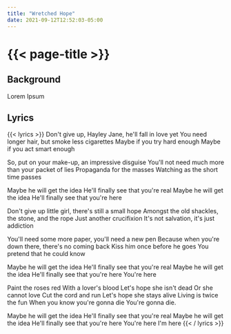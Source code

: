 ```yaml
---
title: "Wretched Hope"
date: 2021-09-12T12:52:03-05:00
---
```

# {{< page-title >}}

## Background
Lorem Ipsum

## Lyrics
{{< lyrics >}}
Don't give up, Hayley Jane, he'll fall in love yet
You need longer hair, but smoke less cigarettes
Maybe if you try hard enough
Maybe if you act smart enough

So, put on your make-up, an impressive disguise
You'll not need much more than your packet of lies
Propaganda for the masses
Watching as the short time passes

Maybe he will get the idea
He'll finally see that you're real
Maybe he will get the idea
He'll finally see that you're here

Don't give up little girl, there's still a small hope
Amongst the old shackles, the stone, and the rope
Just another crucifixion
It's not salvation, it's just addiction

You'll need some more paper, you'll need a new pen
Because when you're down there, there's no coming back
Kiss him once before he goes
You pretend that he could know

Maybe he will get the idea
He'll finally see that you're real
Maybe he will get the idea
He'll finally see that you're here
You're here

Paint the roses red
With a lover's blood
Let's hope she isn't dead
Or she cannot love
Cut the cord and run
Let's hope she stays alive
Living is twice the fun
When you know you're gonna die
You're gonna die.

Maybe he will get the idea
He'll finally see that you're real
Maybe he will get the idea
He'll finally see that you're here
You're here
I'm here
{{< / lyrics >}}
